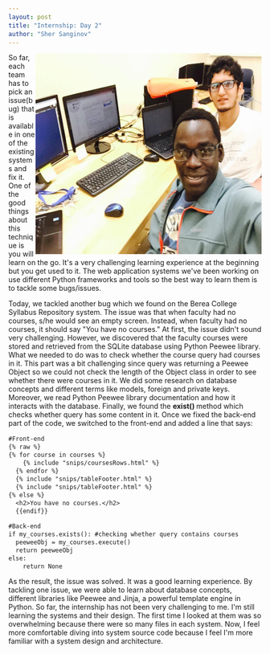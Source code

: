 ```yaml
---
layout: post
title: "Internship: Day 2"
author: "Sher Sanginov"
---
```



<img class="img-responsive" src="/assets/img/intern2.jpg" alt="Drawing" style="width: 450px; height: 400px; display: block; float:right; ">

So far, each team has to pick an issue(bug) that is available in one of the existing systems and fix it. One of the good things about this technique is you will learn on the go. It's a very challenging learning experience at the beginning but you get used to it. The web application systems we've been working on use different Python frameworks and tools so the best way to learn them is to tackle some bugs/issues.

Today, we tackled another bug which we found on the Berea College Syllabus Repository system. The issue was that when faculty had no courses, s/he would see an empty screen. Instead, when faculty had no courses, it should say      "You have no courses."  At first, the issue didn't sound very challenging. However, we discovered that the faculty courses were stored and retrieved from the SQLite database using Python Peewee library. What we needed to do was to check whether the course query had courses in it. This part was a bit challenging since query was returning a Peewee Object  so we could not check the length of the Object class in order to see whether there were courses in it. We did some research on database concepts and different terms like models, foreign and private keys. Moreover, we read Python Peewee library documentation and how it interacts with the database. Finally, we found the <b> exist() </b> method which checks whether query has some content in it. Once we fixed the back-end part of the code, we switched to the front-end and added a line that says:
```
#Front-end
{% raw %}
{% for course in courses %}
    {% include "snips/coursesRows.html" %}
  {% endfor %}
  {% include "snips/tableFooter.html" %}
  {% include "snips/tableFooter.html" %}
{% else %}
  <h2>You have no courses.</h2>
  {{endif}}

```
```
#Back-end
if my_courses.exists(): #checking whether query contains courses
  peeweeObj = my_courses.execute()
  return peeweeObj
else:
    return None
```
As the result, the issue was solved. It was a good learning experience. By tackling one issue, we were able to learn about database concepts, different libraries like Peewee and Jinja, a powerful template engine in Python. So far, the internship has not been very challenging to me. I'm still learning the systems and their design. The first time I looked at them was so overwhelming because there were so many files in each system. Now, I feel more comfortable diving into system source code because I feel I'm more familiar with a system design and architecture.
